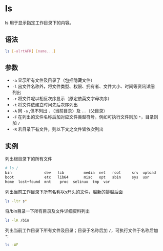 # ls

ls 用于显示指定工作目录下的内容。

## 语法

```bash
ls [-alrtAFR] [name...]
```

## 参数

- `-a` 显示所有文件及目录了（包括隐藏文件）
- `-l` 出文件名称外，将文件类型、权限、拥有者、文件大小、时间等资讯详细列出
- `-r` 将文件呢以相反次序显示（原定依英文字母次序）
- `-t` 将文件依建立时间先后次序列出
- `-A` 同 `-a` ,但不列出 `.`（当前目录）及 `..`（父目录）
- `-F` 在列出的文件名称后加对应文件类型符号，例如可执行文件则加 `*`，目录则加 `/`
- `-R` 若目录下有文件，则以下文之文件皆依次列出

## 实例

列出根目录下的所有文件

```bash
# ls /
bin               dev   lib         media  net   root     srv  upload  www
boot              etc   lib64       misc   opt   sbin     sys  usr
home  lost+found  mnt    proc  selinux  tmp  var
```

列出当前工作目录下所有名称以s开头的文件，越新的排越后面

```bash
ls -ltr s*
```

将/bin目录一下所有目录及文件详细资料列出

```bash
ls -lR /bin
```

列出当前工作目录下所有文件及目录；目录于名称后加 `/`，可执行文件于名称后加 `*`:

```bash
ls -AF
```
